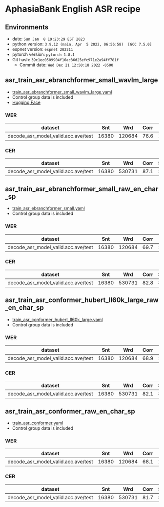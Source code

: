 # AphasiaBank English ASR recipe

## Environments

- date: `Sun Jan  8 19:23:29 EST 2023`
- python version: `3.9.12 (main, Apr  5 2022, 06:56:58)  [GCC 7.5.0]`
- espnet version: `espnet 202211`
- pytorch version: `pytorch 1.8.1`
- Git hash: `39c1ec0509904f16ac36d25efc971e2a94ff781f`
    - Commit date: `Wed Dec 21 12:50:18 2022 -0500`

## asr_train_asr_ebranchformer_small_wavlm_large

- [train_asr_ebranchformer_small_wavlm_large.yaml](conf/tuning/train_asr_ebranchformer_small_wavlm_large.yaml)
- Control group data is included
- [Hugging Face](https://huggingface.co/espnet/jiyang_tang_aphsiabank_english_asr_ebranchformer_small_wavlm_large)

### WER

| dataset                             | Snt   | Wrd    | Corr | Sub  | Del | Ins | Err  | S.Err |
|-------------------------------------|-------|--------|------|------|-----|-----|------|-------|
| decode_asr_model_valid.acc.ave/test | 16380 | 120684 | 76.6 | 16.7 | 6.7 | 3.8 | 27.1 | 72.4  |

### CER

| dataset                             | Snt   | Wrd    | Corr | Sub | Del | Ins | Err  | S.Err |
|-------------------------------------|-------|--------|------|-----|-----|-----|------|-------|
| decode_asr_model_valid.acc.ave/test | 16380 | 530731 | 87.1 | 5.3 | 7.6 | 4.9 | 17.7 | 72.4  |

## asr_train_asr_ebranchformer_small_raw_en_char_sp

- [train_asr_ebranchformer_small.yaml](conf/tuning/train_asr_ebranchformer_small.yaml)
- Control group data is included

### WER

| dataset                             | Snt   | Wrd    | Corr | Sub  | Del | Ins | Err  | S.Err |
|-------------------------------------|-------|--------|------|------|-----|-----|------|-------|
| decode_asr_model_valid.acc.ave/test | 16380 | 120684 | 69.7 | 22.7 | 7.6 | 4.5 | 34.9 | 77.5  |

### CER

| dataset                             | Snt   | Wrd    | Corr | Sub | Del | Ins | Err  | S.Err |
|-------------------------------------|-------|--------|------|-----|-----|-----|------|-------|
| decode_asr_model_valid.acc.ave/test | 16380 | 530731 | 82.8 | 8.0 | 9.2 | 5.1 | 22.3 | 77.5  |

## asr_train_asr_conformer_hubert_ll60k_large_raw_en_char_sp

- [train_asr_conformer_hubert_ll60k_large.yaml](conf/tuning/train_asr_conformer_hubert_ll60k_large.yaml)
- Control group data is included

### WER

| dataset                             | Snt   | Wrd    | Corr | Sub  | Del | Ins | Err  | S.Err |
|-------------------------------------|-------|--------|------|------|-----|-----|------|-------|
| decode_asr_model_valid.acc.ave/test | 16380 | 120684 | 68.9 | 22.8 | 8.3 | 4.4 | 35.5 | 81.5  |

### CER

| dataset                             | Snt   | Wrd    | Corr | Sub | Del | Ins | Err  | S.Err |
|-------------------------------------|-------|--------|------|-----|-----|-----|------|-------|
| decode_asr_model_valid.acc.ave/test | 16380 | 530731 | 82.1 | 8.0 | 9.9 | 5.3 | 23.3 | 81.5  |

## asr_train_asr_conformer_raw_en_char_sp

- [train_asr_conformer.yaml](conf/tuning/train_asr_conformer.yaml)
- Control group data is included

### WER

| dataset                             | Snt   | Wrd    | Corr | Sub  | Del | Ins | Err  | S.Err |
|-------------------------------------|-------|--------|------|------|-----|-----|------|-------|
| decode_asr_model_valid.acc.ave/test | 16380 | 120684 | 68.1 | 23.6 | 8.3 | 4.5 | 36.4 | 79.9  |

### CER

| dataset                             | Snt   | Wrd    | Corr | Sub | Del | Ins | Err  | S.Err |
|-------------------------------------|-------|--------|------|-----|-----|-----|------|-------|
| decode_asr_model_valid.acc.ave/test | 16380 | 530731 | 81.7 | 8.4 | 9.9 | 5.2 | 23.5 | 79.9  |
